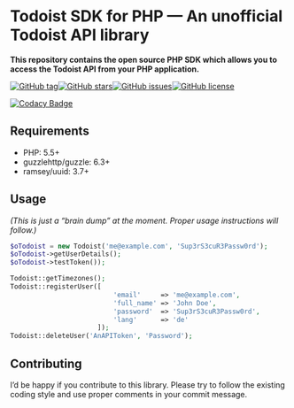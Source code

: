 # Todoist SDK for PHP — An unofficial Todoist API library**This repository contains the open source PHP SDK which allows you to access the Todoist API from your PHP application.**[![GitHub tag](https://img.shields.io/github/tag/FabianBeiner/Todoist-PHP-SDK.svg?style=for-the-badge)](https://github.com/FabianBeiner/Todoist-PHP-SDK/tags)[![GitHub stars](https://img.shields.io/github/stars/FabianBeiner/Todoist-PHP-SDK.svg?style=for-the-badge)](https://github.com/FabianBeiner/Todoist-PHP-SDK/stargazers)[![GitHub issues](https://img.shields.io/github/issues/FabianBeiner/Todoist-PHP-SDK.svg?style=for-the-badge)](https://github.com/FabianBeiner/Todoist-PHP-SDK/issues)[![GitHub license](https://img.shields.io/github/license/FabianBeiner/Todoist-PHP-SDK.svg?style=for-the-badge)](https://github.com/FabianBeiner/Todoist-PHP-SDK/blob/master/LICENSE)[![Codacy Badge](https://api.codacy.com/project/badge/Grade/a8cad853a2b041a896753b4dda5659ad)](https://www.codacy.com/app/FabianBeiner/Todoist-PHP-SDK?utm_source=github.com&amp;utm_medium=referral&amp;utm_content=FabianBeiner/Todoist-PHP-SDK&amp;utm_campaign=Badge_Grade)## Requirements- PHP: 5.5+- guzzlehttp/guzzle: 6.3+- ramsey/uuid: 3.7+## Usage*(This is just a “brain dump” at the moment. Proper usage instructions will follow.)*```php$oTodoist = new Todoist('me@example.com', 'Sup3rS3cuR3Passw0rd');$oTodoist->getUserDetails();$oTodoist->testToken());Todoist::getTimezones();Todoist::registerUser([                          'email'     => 'me@example.com',                          'full_name' => 'John Doe',                          'password'  => 'Sup3rS3cuR3Passw0rd',                          'lang'      => 'de'                      ]);Todoist::deleteUser('AnAPIToken', 'Password');```## ContributingI’d be happy if you contribute to this library. Please try to follow theexisting coding style and use proper comments in your commit message.